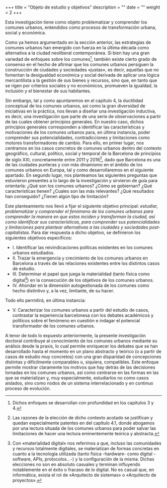 +++
title = "Objeto de estudio y objetivos"
description = ""
date = ""
weight = 2
+++


Esta investigación tiene como objeto problematizar y comprender los
comunes urbanos, entendidos como procesos de transformación urbana,
social y económica.

Como ya hemos argumentado en la sección anterior, las estrategias de
comunes urbanos han emergido con fuerza en la última década como
alternativa a la ciudad neoliberal contemporánea. Si bien hay una gran
variedad de enfoques sobre los comunes[^21], también existe cierto grado
de consenso en el hecho de afirmar que los comunes urbanos persiguen la
construcción de ciudades y sociedades «justas», es decir, aquellas que
no fomentan la desigualdad económica y social derivada de aplicar una
lógica mercantilista a la gestión de sus bienes y recursos, sino que, en
tanto que se rigen por criterios sociales y no económicos, promueven la
igualdad, la inclusión y el bienestar de sus habitantes.

Sin embargo, tal y como apuntaremos en el capítulo 4, la ductilidad
conceptual de los comunes urbanos, así como la gran diversidad de
iniciativas en la práctica, nos llevan a diseñar una investigación
inductiva, es decir, una investigación que parte de una serie de
observaciones a partir de las cuales obtener principios generales. En
nuestro caso, dichos principios generales corresponden a identificar las
características y motivaciones de los comunes urbanos para, en última
instancia, poder comprender sus potencialidades, contradicciones y
limitaciones como motores transformadores de cambio. Para ello, en
primer lugar, nos centramos en los casos concretos de comunes urbanos
dentro del contexto geográfico, cultural, político, social y temporal de
la Barcelona de principios de siglo XXI, concretamente entre 2011 y
2016[^22], dado que Barcelona es una de las ciudades punteras y con más
dinamismo en el ámbito de los comunes urbanos en Europa, tal y como
desarrollaremos en el siguiente apartado. En segundo lugar, nos
planteamos las siguientes preguntas que estuvieron presentes a lo largo
de la investigación y sirvieron de guía para orientarla: ¿Qué son los
comunes urbanos? ¿Cómo se gobiernan? ¿Qué características tienen?
¿Cuales son las más relevantes? ¿Qué resultados han conseguido? ¿Tienen
algún tipo de limitación?

Este planteamiento nos llevó a fijar el siguiente objetivo principal:
*estudiar, problematizar y comprender el fenómeno de los comunes urbanos
para comprender la manera en que estos inciden y transforman la ciudad,
así como identificar sus características, para comprender sus
potencialidades y limitaciones para plantear alternativas a las ciudades
y sociedades post-capitalistas.* Para dar respuesta a dicho objetivo, se
definieron los siguientes objetivos específicos:

* I. Identificar las reivindicaciones políticas existentes en los comunes urbanos estudiados.
* II. Trazar la emergencia y crecimiento de los comunes urbanos en Barcelona a través de las relaciones existentes entre los distintos
    casos de estudio.
* III. Determinar el papel que juega la materialidad (tanto física como
    digital[^23]) en la consecución de los objetivos de los comunes
    urbanos.
* IV. Ahondar en la dimensión autogestionada de los comunes como hecho
    distintivo y, a la vez, limitante, de su hacer.

Todo ello permitirá, en última instancia:

* V. Caracterizar los comunes urbanos a partir del estudio de casos,
    contrastar la experiencia barcelonesa con los debates académicos y
    políticos sobre el fenómeno en cuestión e indagar el potencial
    transformador de los comunes urbanos.

A tenor de todo lo expuesto anteriormente, la presente investigación
doctoral contribuye al conocimiento de los comunes urbanos mediante su
análisis desde la praxis, lo cual permite enriquecer los debates que se
han desarrollado hasta el momento en un plano abstracto y teórico (o a
partir de casos de estudio muy concretos) con una gran disparidad de
concepciones distintas y difícilmente comparables o, siquiera,
compatibles. Este enfoque permite mostrar claramente los motivos que hay
detrás de las decisiones tomadas en los comunes urbanos, así como
centrarse en las formas en las que se materializan y, muy especialmente,
estudiarlos no como casos aislados, sino como nodos de un sistema
interrelacionado y en continuo proceso de evolución.

[^21]: Dichos enfoques se desarrollan con profundidad en los capítulos 3
    y 4.

[^22]: Las razones de la elección de dicho contexto acotado se
    justifican y quedan especialmente patentes en del capítulo 4.1,
    donde abogamos por una lectura situada de los comunes urbanos para
    poder salvar las limitaciones de hacer una lectura eminentemente
    teórica y abstracta.

[^23]: Con «materialidad digital» nos referimos a que, incluso las
    comunidades y recursos totalmente digitales, se materializan de
    formas concretas en cuanto a la tecnología utilizada (tanto física
    -hardware- como digital -software, APIs, protocolos\...-) y la
    configuración de la misma. Dichas elecciones no son en absoluto
    casuales y terminan influyendo notablemente en el éxito o fracaso de
    lo digital. No es casual que, en informática, exista el rol de
    «Arquitecto de sistemas» o «Arquitecto de proyectos».
